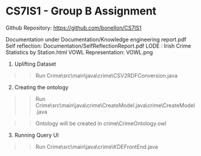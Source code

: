 # CS7IS1 - Group B Assignment
Github Repository: https://github.com/bonellon/CS7IS1

Documentation under Documentation/Knowledge engineering report.pdf
Self reflection: Documentation/SelfReflectionReport.pdf
LODE : Irish Crime Statistics by Station.html
VOWL Representation: VOWL.png

1. Uplifting Dataset

>> Run Crime\src\main\java\crime\CSV2RDFConversion.java

2. Creating the ontology 

>> Run Crime\src\main\java\crime\CreateModel.java\crime\CreateModel.java

>>Ontology will be created in crime\CrimeOntology.owl


3. Running Query UI

>> Run Crime\src\main\java\crime\KDEFrontEnd.java